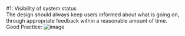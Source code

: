#1: Visibility of system status<br>
The design should always keep users informed about what is going on, through appropriate feedback within a reasonable amount of time.<br>
Good Practice:
![image](https://user-images.githubusercontent.com/86848721/191504010-3b3911ec-4bf2-4461-be33-a386d13534ad.png)

